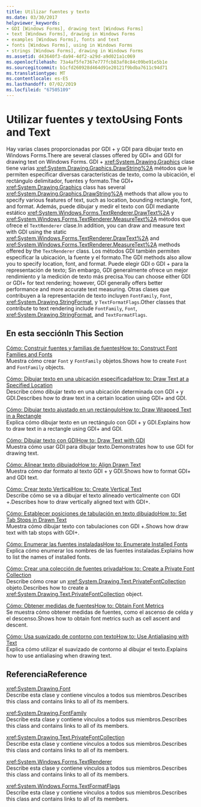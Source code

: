 ```yaml
---
title: Utilizar fuentes y texto
ms.date: 03/30/2017
helpviewer_keywords:
- GDI [Windows Forms], drawing text [Windows Forms]
- text [Windows Forms], drawing in Windows Forms
- examples [Windows Forms], fonts and text
- fonts [Windows Forms], using in Windows Forms
- strings [Windows Forms], drawing in Windows Forms
ms.assetid: d43640f3-da94-4df2-a29d-a9d021a1c069
ms.openlocfilehash: 73a4af5fe7367e777fcb83af8c84c09be91e5b1e
ms.sourcegitcommit: b1cfd260928d464d91e20121f9bdba7611c94d71
ms.translationtype: MT
ms.contentlocale: es-ES
ms.lasthandoff: 07/02/2019
ms.locfileid: "67505109"
---
```

# <a name="using-fonts-and-text"></a><span data-ttu-id="6034f-102">Utilizar fuentes y texto</span><span class="sxs-lookup"><span data-stu-id="6034f-102">Using Fonts and Text</span></span>
<span data-ttu-id="6034f-103">Hay varias clases proporcionadas por GDI + y GDI para dibujar texto en Windows Forms.</span><span class="sxs-lookup"><span data-stu-id="6034f-103">There are several classes offered by GDI+ and GDI for drawing text on Windows Forms.</span></span> <span data-ttu-id="6034f-104">GDI + <xref:System.Drawing.Graphics> clase tiene varias <xref:System.Drawing.Graphics.DrawString%2A> métodos que le permiten especificar diversas características de texto, como la ubicación, el rectángulo delimitador, fuentes y formato.</span><span class="sxs-lookup"><span data-stu-id="6034f-104">The GDI+ <xref:System.Drawing.Graphics> class has several <xref:System.Drawing.Graphics.DrawString%2A> methods that allow you to specify various features of text, such as location, bounding rectangle, font, and format.</span></span> <span data-ttu-id="6034f-105">Además, puede dibujar y medir el texto con GDI mediante estático <xref:System.Windows.Forms.TextRenderer.DrawText%2A> y <xref:System.Windows.Forms.TextRenderer.MeasureText%2A> métodos que ofrece el `TextRenderer` clase.</span><span class="sxs-lookup"><span data-stu-id="6034f-105">In addition, you can draw and measure text with GDI using the static <xref:System.Windows.Forms.TextRenderer.DrawText%2A> and <xref:System.Windows.Forms.TextRenderer.MeasureText%2A> methods offered by the `TextRenderer` class.</span></span> <span data-ttu-id="6034f-106">Los métodos GDI también permiten especificar la ubicación, la fuente y el formato.</span><span class="sxs-lookup"><span data-stu-id="6034f-106">The GDI methods also allow you to specify location, font, and format.</span></span> <span data-ttu-id="6034f-107">Puede elegir GDI o GDI + para la representación de texto; Sin embargo, GDI generalmente ofrece un mejor rendimiento y la medición de texto más precisa.</span><span class="sxs-lookup"><span data-stu-id="6034f-107">You can choose either GDI or GDI+ for text rendering; however, GDI generally offers better performance and more accurate text measuring.</span></span> <span data-ttu-id="6034f-108">Otras clases que contribuyen a la representación de texto incluyen `FontFamily`, `Font`, <xref:System.Drawing.StringFormat>, y `TextFormatFlags`.</span><span class="sxs-lookup"><span data-stu-id="6034f-108">Other classes that contribute to text rendering include `FontFamily`, `Font`, <xref:System.Drawing.StringFormat>, and `TextFormatFlags`.</span></span>  
  
## <a name="in-this-section"></a><span data-ttu-id="6034f-109">En esta sección</span><span class="sxs-lookup"><span data-stu-id="6034f-109">In This Section</span></span>  
 [<span data-ttu-id="6034f-110">Cómo: Construir fuentes y familias de fuentes</span><span class="sxs-lookup"><span data-stu-id="6034f-110">How to: Construct Font Families and Fonts</span></span>](how-to-construct-font-families-and-fonts.md)  
 <span data-ttu-id="6034f-111">Muestra cómo crear `Font` y `FontFamily` objetos.</span><span class="sxs-lookup"><span data-stu-id="6034f-111">Shows how to create `Font` and `FontFamily` objects.</span></span>  
  
 [<span data-ttu-id="6034f-112">Cómo: Dibujar texto en una ubicación especificada</span><span class="sxs-lookup"><span data-stu-id="6034f-112">How to: Draw Text at a Specified Location</span></span>](how-to-draw-text-at-a-specified-location.md)  
 <span data-ttu-id="6034f-113">Describe cómo dibujar texto en una ubicación determinada con GDI + y GDI.</span><span class="sxs-lookup"><span data-stu-id="6034f-113">Describes how to draw text in a certain location using GDI+ and GDI.</span></span>  
  
 [<span data-ttu-id="6034f-114">Cómo: Dibujar texto ajustado en un rectángulo</span><span class="sxs-lookup"><span data-stu-id="6034f-114">How to: Draw Wrapped Text in a Rectangle</span></span>](how-to-draw-wrapped-text-in-a-rectangle.md)  
 <span data-ttu-id="6034f-115">Explica cómo dibujar texto en un rectángulo con GDI + y GDI.</span><span class="sxs-lookup"><span data-stu-id="6034f-115">Explains how to draw text in a rectangle using GDI+ and GDI.</span></span>  
  
 [<span data-ttu-id="6034f-116">Cómo: Dibujar texto con GDI</span><span class="sxs-lookup"><span data-stu-id="6034f-116">How to: Draw Text with GDI</span></span>](how-to-draw-text-with-gdi.md)  
 <span data-ttu-id="6034f-117">Muestra cómo usar GDI para dibujar texto.</span><span class="sxs-lookup"><span data-stu-id="6034f-117">Demonstrates how to use GDI for drawing text.</span></span>  
  
 [<span data-ttu-id="6034f-118">Cómo: Alinear texto dibujado</span><span class="sxs-lookup"><span data-stu-id="6034f-118">How to: Align Drawn Text</span></span>](how-to-align-drawn-text.md)  
 <span data-ttu-id="6034f-119">Muestra cómo dar formato al texto GDI + y GDI.</span><span class="sxs-lookup"><span data-stu-id="6034f-119">Shows how to format GDI+ and GDI text.</span></span>  
  
 [<span data-ttu-id="6034f-120">Cómo: Crear texto Vertical</span><span class="sxs-lookup"><span data-stu-id="6034f-120">How to: Create Vertical Text</span></span>](how-to-create-vertical-text.md)  
 <span data-ttu-id="6034f-121">Describe cómo se va a dibujar el texto alineado verticalmente con GDI +.</span><span class="sxs-lookup"><span data-stu-id="6034f-121">Describes how to draw vertically aligned text with GDI+.</span></span>  
  
 [<span data-ttu-id="6034f-122">Cómo: Establecer posiciones de tabulación en texto dibujado</span><span class="sxs-lookup"><span data-stu-id="6034f-122">How to: Set Tab Stops in Drawn Text</span></span>](how-to-set-tab-stops-in-drawn-text.md)  
 <span data-ttu-id="6034f-123">Muestra cómo dibujar texto con tabulaciones con GDI +.</span><span class="sxs-lookup"><span data-stu-id="6034f-123">Shows how draw text with tab stops with GDI+.</span></span>  
  
 [<span data-ttu-id="6034f-124">Cómo: Enumerar las fuentes instaladas</span><span class="sxs-lookup"><span data-stu-id="6034f-124">How to: Enumerate Installed Fonts</span></span>](how-to-enumerate-installed-fonts.md)  
 <span data-ttu-id="6034f-125">Explica cómo enumerar los nombres de las fuentes instaladas.</span><span class="sxs-lookup"><span data-stu-id="6034f-125">Explains how to list the names of installed fonts.</span></span>  
  
 [<span data-ttu-id="6034f-126">Cómo: Crear una colección de fuentes privada</span><span class="sxs-lookup"><span data-stu-id="6034f-126">How to: Create a Private Font Collection</span></span>](how-to-create-a-private-font-collection.md)  
 <span data-ttu-id="6034f-127">Describe cómo crear un <xref:System.Drawing.Text.PrivateFontCollection> objeto.</span><span class="sxs-lookup"><span data-stu-id="6034f-127">Describes how to create a <xref:System.Drawing.Text.PrivateFontCollection> object.</span></span>  
  
 [<span data-ttu-id="6034f-128">Cómo: Obtener medidas de fuentes</span><span class="sxs-lookup"><span data-stu-id="6034f-128">How to: Obtain Font Metrics</span></span>](how-to-obtain-font-metrics.md)  
 <span data-ttu-id="6034f-129">Se muestra cómo obtener medidas de fuentes, como el ascenso de celda y el descenso.</span><span class="sxs-lookup"><span data-stu-id="6034f-129">Shows how to obtain font metrics such as cell ascent and descent.</span></span>  
  
 [<span data-ttu-id="6034f-130">Cómo: Usa suavizado de contorno con texto</span><span class="sxs-lookup"><span data-stu-id="6034f-130">How to: Use Antialiasing with Text</span></span>](how-to-use-antialiasing-with-text.md)  
 <span data-ttu-id="6034f-131">Explica cómo utilizar el suavizado de contorno al dibujar el texto.</span><span class="sxs-lookup"><span data-stu-id="6034f-131">Explains how to use antialiasing when drawing text.</span></span>  
  
## <a name="reference"></a><span data-ttu-id="6034f-132">Referencia</span><span class="sxs-lookup"><span data-stu-id="6034f-132">Reference</span></span>  
 <xref:System.Drawing.Font>  
 <span data-ttu-id="6034f-133">Describe esta clase y contiene vínculos a todos sus miembros.</span><span class="sxs-lookup"><span data-stu-id="6034f-133">Describes this class and contains links to all of its members.</span></span>  
  
 <xref:System.Drawing.FontFamily>  
 <span data-ttu-id="6034f-134">Describe esta clase y contiene vínculos a todos sus miembros.</span><span class="sxs-lookup"><span data-stu-id="6034f-134">Describes this class and contains links to all of its members.</span></span>  
  
 <xref:System.Drawing.Text.PrivateFontCollection>  
 <span data-ttu-id="6034f-135">Describe esta clase y contiene vínculos a todos sus miembros.</span><span class="sxs-lookup"><span data-stu-id="6034f-135">Describes this class and contains links to all of its members.</span></span>  
  
 <xref:System.Windows.Forms.TextRenderer>  
 <span data-ttu-id="6034f-136">Describe esta clase y contiene vínculos a todos sus miembros.</span><span class="sxs-lookup"><span data-stu-id="6034f-136">Describes this class and contains links to all of its members.</span></span>  
  
 <xref:System.Windows.Forms.TextFormatFlags>  
 <span data-ttu-id="6034f-137">Describe esta clase y contiene vínculos a todos sus miembros.</span><span class="sxs-lookup"><span data-stu-id="6034f-137">Describes this class and contains links to all of its members.</span></span>
